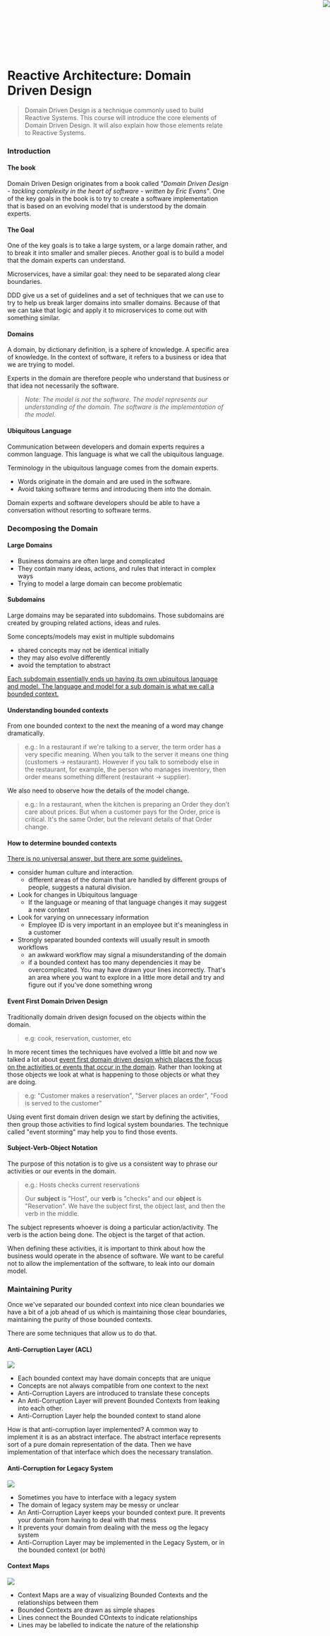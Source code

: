 <a href="http://www.reactivemanifesto.org/"> <img style="border: 0; position: fixed; right: 0; top:0; z-index: 9000" src="//d379ifj7s9wntv.cloudfront.net/reactivemanifesto/images/ribbons/we-are-reactive-black-right.png"> </a>
<br/><br/><br/>

# Reactive Architecture: Domain Driven Design

> Domain Driven Design is a technique commonly used to build Reactive Systems. This course will introduce the core elements of Domain Driven Design. It will also explain how those elements relate to Reactive Systems.

### Introduction

#### The book

Domain Driven Design originates from a book called _"Domain
Driven Design - tackling complexity in the heart of software - written by
Eric Evans"_. One of the key goals in the book is to try to create a
software implementation that is based on an evolving model that is understood by the domain experts.

#### The Goal

One of the key goals is to take a large system, or a large domain rather, and to break it into smaller and smaller pieces. Another goal is to build a model that the domain experts can understand.

Microservices, have a similar goal: they need to be separated along clear boundaries.

DDD give us a set of guidelines and a set of techniques that we can use to try to help us break larger domains into smaller domains. Because of that we can take that logic and apply it to microservices to come out with something similar.

#### Domains

A domain, by dictionary definition, is a sphere of knowledge. A specific area of knowledge. In the context of software, it refers to a business or idea that we are trying to model.

Experts in the domain are therefore people who understand that business or that idea not necessarily the software.

> _Note: The model is not the software. The model represents our understanding of the domain. The software is the implementation of the model._

#### Ubiquitous Language

Communication between developers and domain experts requires a common language. This language is what we call the ubiquitous language.

Terminology in the ubiquitous language comes from the domain experts.
- Words originate in the domain and are used in the software.
- Avoid taking software terms and introducing them into the domain.

Domain experts and software developers should be able to have a conversation without resorting to software terms.

### Decomposing the Domain

#### Large Domains

- Business domains are often large and complicated
- They contain many ideas, actions, and rules that interact in complex ways
- Trying to model a large domain can become problematic

#### Subdomains

Large domains may be separated into subdomains. Those subdomains are created by grouping related actions, ideas and rules.

Some concepts/models may exist in multiple subdomains
- shared concepts may not be identical initially
- they may also evolve differently
- avoid the temptation to abstract

<u>Each subdomain essentially ends up having its own ubiquitous language and model. The language and model for a sub domain is what we call a bounded context.</u>

#### Understanding bounded contexts

From one bounded context to the next the meaning of a word may change dramatically.

> e.g.: In a restaurant if we're talking to a server, the term order has a very specific meaning. When you talk to the server it means one thing (customers -> restaurant). However if you talk to somebody else in the restaurant, for example, the person who manages inventory, then order means something different (restaurant -> supplier). 

We also need to observe how the details of the model change.

> e.g.: In a restaurant, when the kitchen is preparing an Order they don't care about prices. But when a customer pays for the Order, price is critical. It's the same Order, but the relevant details of that Order change.

#### How to determine bounded contexts

<u>There is no universal answer, but there are some guidelines.</u>

- consider human culture and interaction.
    - different areas of the domain that are handled by different groups of people, suggests a natural division.
- Look for changes in Ubiquitous language
    - If the language or meaning of that language changes it may suggest a new context
- Look for varying on unnecessary information
    -  Employee ID is very important in an employee but it's meaningless in a customer
- Strongly separated bounded contexts will usually result in smooth workflows 
    - an awkward workflow may signal a misunderstanding of the domain
    - if a bounded context has too many dependencies it may be overcomplicated. You may have drawn your lines incorrectly. That's an area where you want to explore in a little more detail and try and figure out if you've done something wrong

#### Event First Domain Driven Design

Traditionally domain driven design focused on the objects within the domain.

> e.g: cook, reservation, customer, etc

In more recent times the techniques have evolved a little bit and now we talked a lot about <u>event first domain driven design which places the focus on the activities or events that occur in the domain</u>. Rather than looking at those objects we look at what is happening to those objects or what they are doing.

> e.g: "Customer makes a reservation", "Server places an order", "Food is served to the customer"

Using event first domain driven design we start by defining the activities, then group those activities to find logical system boundaries. The technique called "event storming" may help you to find those events.

#### Subject-Verb-Object Notation

The purpose of this notation is to give us a consistent way to phrase our activities or our events in the domain.

> e.g.: Hosts checks current reservations
>
> Our **subject** is "Host", our **verb** is "checks" and our **object** is "Reservation". We have the subject first, the object last, and then the verb in the middle.

The subject represents whoever is doing  a particular action/activity. The verb is the action being done. The object is the target of that action.

When defining these activities, it is important to think about how the business would operate in the absence of software. We want to be careful not to allow the implementation of the software, to leak into our domain model.


### Maintaining Purity

Once we've separated our bounded context into nice clean boundaries we have a bit of a job ahead of us which is maintaining those clear boundaries, maintaining the purity of those bounded contexts.

There are some techniques that allow us to do that.

#### Anti-Corruption Layer (ACL)

![](/images/02/acl.png)

- Each bounded context may have domain concepts that are unique
- Concepts are not always compatible from one context to the next
- Anti-Corruption Layers are introduced to translate these concepts
- An Anti-Corruption Layer will prevent Bounded Contexts from leaking into each other.
- Anti-Corruption Layer help the bounded context to stand alone


How is that anti-corruption layer implemented? A common way to implement it is as an abstract interface. The abstract interface represents sort of a pure domain representation of the data. Then we have implementation of that interface which does the necessary translation.

#### Anti-Corruption for Legacy System

![](/images/02/acl-legacy.png)

- Sometimes you have to interface with a legacy system
- The domain of legacy system may be messy or unclear
- An Anti-Corruption Layer keeps your bounded context pure. It prevents your domain from having to deal with that mess
- It prevents your domain from dealing with the mess og the legacy system
- Anti-Corruption Layer may be implemented in the Legacy System, or in the bounded context (or both)

#### Context Maps

![](/images/02/context-maps.png)

- Context Maps are a way of visualizing Bounded Contexts and the relationships between them
- Bounded Contexts are drawn as simple shapes
- Lines connect the Bounded COntexts to indicate relationships
- Lines may be labelled to indicate the nature of the relationship